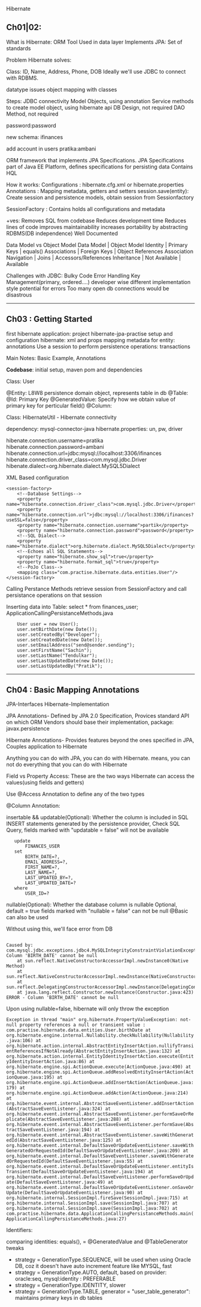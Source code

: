 Hibernate

Ch01|02:
--------
What is Hibernate:
ORM Tool
Used in data layer
Implements JPA: Set of standards 


Problem Hibernate solves:

Class: ID, Name, Address, Phone, DOB
Ideally we'll use JDBC to connect with RDBMS.

datatype issues
object mapping with classes


Steps:
JDBC connectivity
Model Objects, using annotation
Service methods to create model object, using hibernate api
DB Design, not required
DAO Method, not required


password:password

new schema: ifinances

add account in users
pratika:ambani

ORM framework that implements JPA Specifications.
JPA Specifications part of Java EE Platform, defines specifications for persisting data
Contains HQL


How it works:
Configurations		: hibernate.cfg.xml or hibernate.properties
Annotations			: Mapping metadata, getters and setters
session.save(entity): Create session and persistence models, obtain session from Sessionfactory

SessionFactory		: Contains holds all configurations and metadata


+ves:
Removes SQL from codebase
Reduces development time
Reduces lines of code
improves maintainability
increases portability by abstracting RDBMS(DB independence)
Well Documented



Data Model vs Object Model
							Data Model		|		Object Model
Identity				|	Primary Keys	|	equals()
Associations			|	Foreign Keys	|	Object References
Association Navigation	|		Joins		|	Accessors/References
Inheritance				|	Not Available	|	Available


Challenges with JDBC:
Bulky Code
Error Handling
Key Management(primary, ordered....)
developer wise different implementation style
potential for errors
Too many open db connections would be disastrous


------------------------------------------------------------------------------------------------------------------------

Ch03 : Getting Started
----------------------

first hibernate application: project hibernate-jpa-practise
setup and configuration hibernate: xml and props
mapping metadata for entity: annotations
Use a session to perform persistence operations: transactions

Main Notes: Basic Example, Annotations


**Codebase**: initial setup, maven pom and dependencies

Class: User

@Entity: L8W8 persistence domain object, represents table in db
@Table:
@Id: Primary Key
@GeneratedValue: Specify how we obtain value of primary key for perticular field()
@Column:

Class: HibernateUtil - Hibernate connectivity

dependency: mysql-connector-java
hibernate.properties: un, pw, driver

hibenate.connection.username=pratika
hibenate.connection.password=ambani
hibenate.connection.url=jdbc:mysql://localhost:3306/ifinances
hibenate.connection.driver_class=com.mysql.jdbc.Driver
hibenate.dialect=org.hibernate.dialect.MySQL5Dialect


XML Based configuration

    <session-factory>
        <!--Database Settings-->
        <property name="hibernate.connection.driver_class">com.mysql.jdbc.Driver</property>
        <property name="hibernate.connection.url">jdbc:mysql://localhost:3306/ifinances?useSSL=false</property>
        <property name="hibernate.connection.username">partik</property>
        <property name="hibernate.connection.password">password</property>
        <!--SQL Dialect-->
        <property name="hibernate.dialect">org.hibernate.dialect.MySQL5Dialect</property>
        <!--Echoes all SQL Statements-->
        <property name="hibernate.show_sql">true</property>
        <property name="hibernate.format_sql">true</property>
        <!--PoJo Class-->
        <mapping class="com.practise.hibernate.data.entities.User"/>
    </session-factory>


Calling Perstance Methods
retrieve session from SessionFactory and call persistance operations on that session

Inserting data into Table: select * from finances_user;
ApplicationCallingPersistanceMethods.java

        User user = new User();
        user.setBirthDate(new Date());
        user.setCreatedBy("Developer");
        user.setCreatedDate(new Date());
        user.setEmailAddress("send@sender.sending");
        user.setFirstName("Sachin");
        user.setLastName("Tendulkar");
        user.setLastUpdatedDate(new Date());
        user.setLastUpdatedBy("Pratik");


------------------------------------------------------------------------------------------------------------------------

Ch04 : Basic Mapping Annotations
--------------------------------

JPA-Interfaces
Hibernate-Implementation

JPA Annotations-
    Defined by JPA 2.0 Specification,
    Provices standard API on which ORM Vendors should base their implementation,
    package: javax.persistence

Hibernate Annotations-
    Provides features beyond the ones specified in JPA,
    Couples application to Hibernate

Anything you can do with JPA, you can do with Hibernate.
means, you can not do everything that you can do with Hibernate


Field vs Property Access:
These are the two ways Hibernate can access the values(using fields and getters)

Use @Access Annotation to define any of the two types

@Column Annotation:

insertable && updatable(Optional):
Whether the column is included in SQL INSERT statements generated by the persistence provider,
Check SQL Query, fields marked with "updatable = false" will not be available

       update
           FINANCES_USER
       set
           BIRTH_DATE=?,
           EMAIL_ADDRESS=?,
           FIRST_NAME=?,
           LAST_NAME=?,
           LAST_UPDATED_BY=?,
           LAST_UPDATED_DATE=?
       where
           USER_ID=?

nullable(Optional):
    Whether the database column is nullable
    Optional, default = true
    fields marked with "nullable = false" can not be null
    @Basic can also be used

Without using this, we'll face error from DB
<pre><code>
Caused by: com.mysql.jdbc.exceptions.jdbc4.MySQLIntegrityConstraintViolationException: Column 'BIRTH_DATE' cannot be null
	at sun.reflect.NativeConstructorAccessorImpl.newInstance0(Native Method)
	at sun.reflect.NativeConstructorAccessorImpl.newInstance(NativeConstructorAccessorImpl.java:62)
	at sun.reflect.DelegatingConstructorAccessorImpl.newInstance(DelegatingConstructorAccessorImpl.java:45)
	at java.lang.reflect.Constructor.newInstance(Constructor.java:423)
ERROR - Column 'BIRTH_DATE' cannot be null
</code></pre>

Upon using nullable=false, hibernate will only throw the exception

`Exception in thread "main" org.hibernate.PropertyValueException: not-null property references a null or transient value : com.practise.hibernate.data.entities.User.birthDate
	at org.hibernate.engine.internal.Nullability.checkNullability(Nullability.java:106)
	at org.hibernate.action.internal.AbstractEntityInsertAction.nullifyTransientReferencesIfNotAlready(AbstractEntityInsertAction.java:132)
	at org.hibernate.action.internal.EntityIdentityInsertAction.execute(EntityIdentityInsertAction.java:86)
	at org.hibernate.engine.spi.ActionQueue.execute(ActionQueue.java:490)
	at org.hibernate.engine.spi.ActionQueue.addResolvedEntityInsertAction(ActionQueue.java:195)
	at org.hibernate.engine.spi.ActionQueue.addInsertAction(ActionQueue.java:179)
	at org.hibernate.engine.spi.ActionQueue.addAction(ActionQueue.java:214)
	at org.hibernate.event.internal.AbstractSaveEventListener.addInsertAction(AbstractSaveEventListener.java:324)
	at org.hibernate.event.internal.AbstractSaveEventListener.performSaveOrReplicate(AbstractSaveEventListener.java:288)
	at org.hibernate.event.internal.AbstractSaveEventListener.performSave(AbstractSaveEventListener.java:194)
	at org.hibernate.event.internal.AbstractSaveEventListener.saveWithGeneratedId(AbstractSaveEventListener.java:125)
	at org.hibernate.event.internal.DefaultSaveOrUpdateEventListener.saveWithGeneratedOrRequestedId(DefaultSaveOrUpdateEventListener.java:209)
	at org.hibernate.event.internal.DefaultSaveEventListener.saveWithGeneratedOrRequestedId(DefaultSaveEventListener.java:55)
	at org.hibernate.event.internal.DefaultSaveOrUpdateEventListener.entityIsTransient(DefaultSaveOrUpdateEventListener.java:194)
	at org.hibernate.event.internal.DefaultSaveEventListener.performSaveOrUpdate(DefaultSaveEventListener.java:49)
	at org.hibernate.event.internal.DefaultSaveOrUpdateEventListener.onSaveOrUpdate(DefaultSaveOrUpdateEventListener.java:90)
	at org.hibernate.internal.SessionImpl.fireSave(SessionImpl.java:715)
	at org.hibernate.internal.SessionImpl.save(SessionImpl.java:707)
	at org.hibernate.internal.SessionImpl.save(SessionImpl.java:702)
	at com.practise.hibernate.data.ApplicationCallingPersistanceMethods.main(ApplicationCallingPersistanceMethods.java:27)`


Identifiers:

comparing identities: equals(), =
@GeneratedValue and @TableGenerator tweaks
- strategy = GenerationType.SEQUENCE, will be used when using Oracle DB, coz it doesn't have auto increment feature like MYSQL, fast
- strategy = GenerationType.AUTO, default, based on provider: oracle:seq, mysql:identity : PREFERABLE
- strategy = GenerationType.IDENTITY, slower 
- strategy = GenerationType.TABLE, generator = "user_table_generator": maintains primary keys in db tables